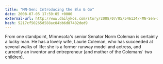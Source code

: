 ```yaml
---
title: "MN-Sen: Introducing the Blo & Go"
date: 2008-07-05 17:50:05 +0000
external-url: http://www.dailykos.com/story/2008/07/05/546134/-MN-Sen-Introducing-the-Blo-Go
hash: 5217cf50265d588ac84bb6d87482ded9
---
```


From one standpoint, Minnesota's senior Senator Norm Coleman is certainly a lucky man. He has a lovely wife, Laurie Coleman, who has succeeded at several walks of life: she is a former runway model and actress, and currently an inventor and entrepreneur (and mother of the Colemans' two children).
